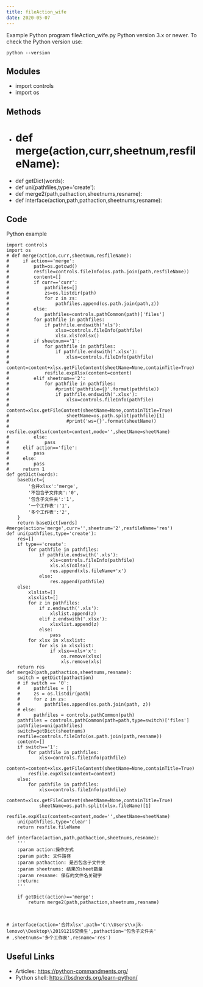 ```yaml
---
title: fileAction_wife
date: 2020-05-07
---
```

Example Python program fileAction_wife.py
Python version 3.x or newer.
To check the Python version use:

    python --version

## Modules

* import controls
* import os

## Methods

* # def merge(action,curr,sheetnum,resfileName):
* def getDict(words):
* def uni(pathfiles,type='create'):
* def merge2(path,pathaction,sheetnums,resname):
* def interface(action,path,pathaction,sheetnums,resname):

## Code

Python example

    import controls
    import os
    # def merge(action,curr,sheetnum,resfileName):
    #     if action=='merge':
    #         path=os.getcwd()
    #         resfile=controls.fileInfo(os.path.join(path,resfileName))
    #         content=[]
    #         if curr=='curr':
    #             pathfiles=[]
    #             zs=os.listdir(path)
    #             for z in zs:
    #                 pathfiles.append(os.path.join(path,z))
    #         else:
    #             pathfiles=controls.pathCommon(path)['files']
    #         for pathfile in pathfiles:
    #             if pathfile.endswith('xls'):
    #                 xlsx=controls.fileInfo(pathfile)
    #                 xlsx.xlsToXlsx()
    #         if sheetnum=='1':
    #             for pathfile in pathfiles:
    #                 if pathfile.endswith('.xlsx'):
    #                     xlsx=controls.fileInfo(pathfile)
    #                     content=content+xlsx.getFileContent(sheetName=None,containTitle=True)
    #             resfile.expXlsx(content=content)
    #         elif sheetnum=='2':
    #             for pathfile in pathfiles:
    #                 #print('pathfile={}'.format(pathfile))
    #                 if pathfile.endswith('.xlsx'):
    #                     xlsx=controls.fileInfo(pathfile)
    #                     content=xlsx.getFileContent(sheetName=None,containTitle=True)
    #                     sheetName=os.path.split(pathfile)[1]
    #                     #print('ws={}'.format(sheetName))
    #                     resfile.expXlsx(content=content,mode='',sheetName=sheetName)
    #         else:
    #             pass
    #     elif action=='file':
    #         pass
    #     else:
    #         pass
    #     return 1
    def getDict(words):
        baseDict={
            '合并xlsx':'merge',
            '不包含子文件夹':'0',
            '包含子文件夹':'1',
            '一个工作表':'1',
            '多个工作表':'2',
        }
        return baseDict[words]
    #merge(action='merge',curr='',sheetnum='2',resfileName='res')
    def uni(pathfiles,type='create'):
        res=[]
        if type=='create':
            for pathfile in pathfiles:
                if pathfile.endswith('.xls'):
                    xls=controls.fileInfo(pathfile)
                    xls.xlsToXlsx()
                    res.append(xls.fileName+'x')
                else:
                    res.append(pathfile)
        else:
            xlslist=[]
            xlsxlist=[]
            for z in pathfiles:
                if z.endswith('.xls'):
                    xlslist.append(z)
                elif z.endswith('.xlsx'):
                    xlsxlist.append(z)
                else:
                    pass
            for xlsx in xlsxlist:
                for xls in xlsxlist:
                    if xlsx==xls+'x':
                        os.remove(xlsx)
                        xls.remove(xls)
        return res
    def merge2(path,pathaction,sheetnums,resname):
        switch = getDict(pathaction)
        # if switch == '0':
        #     pathfiles = []
        #     zs = os.listdir(path)
        #     for z in zs:
        #         pathfiles.append(os.path.join(path, z))
        # else:
        #     pathfiles = controls.pathCommon(path)
        pathfiles = controls.pathCommon(path=path,type=switch)['files']
        pathfiles=uni(pathfiles)
        switch=getDict(sheetnums)
        resfile=controls.fileInfo(os.path.join(path,resname))
        content=[]
        if switch=='1':
            for pathfile in pathfiles:
                xlsx=controls.fileInfo(pathfile)
                content=content+xlsx.getFileContent(sheetName=None,containTitle=True)
            resfile.expXlsx(content=content)
        else:
            for pathfile in pathfiles:
                xlsx=controls.fileInfo(pathfile)
                content=xlsx.getFileContent(sheetName=None,containTitle=True)
                sheetName=os.path.split(xlsx.fileName)[1]
                resfile.expXlsx(content=content,mode='',sheetName=sheetName)
        uni(pathfiles,type='clear')
        return resfile.fileName
    
    def interface(action,path,pathaction,sheetnums,resname):
        '''
        :param action:操作方式
        :param path: 文件路径
        :param pathaction: 是否包含子文件夹
        :param sheetnums: 结果的sheet数量
        :param resname: 保存的文件名关键字
        :return:
        '''
    
        if getDict(action)=='merge':
            return merge2(path,pathaction,sheetnums,resname)
    
    
    
    # interface(action='合并xlsx',path='C:\\Users\\xjk-lenovo\\Desktop\\20191219交换生',pathaction='包含子文件夹'
    # ,sheetnums='多个工作表',resname='res')

## Useful Links

- Articles: https://python-commandments.org/
- Python shell: https://bsdnerds.org/learn-python/
